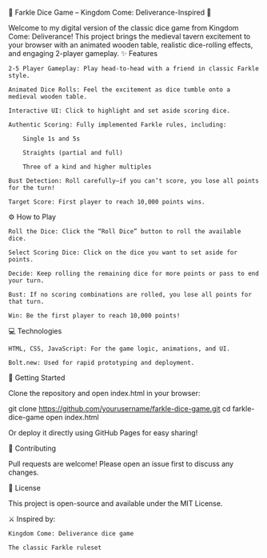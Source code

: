 🎲 Farkle Dice Game – Kingdom Come: Deliverance-Inspired 🎲

Welcome to my digital version of the classic dice game from Kingdom Come: Deliverance! This project brings the medieval tavern excitement to your browser with an animated wooden table, realistic dice-rolling effects, and engaging 2-player gameplay.
✨ Features

    2-5 Player Gameplay: Play head-to-head with a friend in classic Farkle style.

    Animated Dice Rolls: Feel the excitement as dice tumble onto a medieval wooden table.

    Interactive UI: Click to highlight and set aside scoring dice.

    Authentic Scoring: Fully implemented Farkle rules, including:

        Single 1s and 5s

        Straights (partial and full)

        Three of a kind and higher multiples

    Bust Detection: Roll carefully—if you can’t score, you lose all points for the turn!

    Target Score: First player to reach 10,000 points wins.

⚙️ How to Play

    Roll the Dice: Click the “Roll Dice” button to roll the available dice.

    Select Scoring Dice: Click on the dice you want to set aside for points.

    Decide: Keep rolling the remaining dice for more points or pass to end your turn.

    Bust: If no scoring combinations are rolled, you lose all points for that turn.

    Win: Be the first player to reach 10,000 points!

💻 Technologies

    HTML, CSS, JavaScript: For the game logic, animations, and UI.

    Bolt.new: Used for rapid prototyping and deployment.



🚀 Getting Started

Clone the repository and open index.html in your browser:

git clone https://github.com/yourusername/farkle-dice-game.git
cd farkle-dice-game
open index.html

Or deploy it directly using GitHub Pages for easy sharing!


🤝 Contributing

Pull requests are welcome! Please open an issue first to discuss any changes.


📜 License

This project is open-source and available under the MIT License.


⚔️ Inspired by:

    Kingdom Come: Deliverance dice game

    The classic Farkle ruleset
